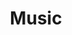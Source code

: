 ---
title: Music
tags: ["music", "audio", "song", "melody", "sound", "tunes", "entertainment"]
icon: music
svg: '<svg xmlns="http://www.w3.org/2000/svg" width="24" height="24" fill="none" viewBox="0 0 24 24" stroke-width="1.5" stroke-linecap="round" stroke-linejoin="round" stroke="currentColor"><path d="M8.625 17.65c0 1.574-1.26 2.85-2.813 2.85C4.26 20.5 3 19.224 3 17.65c0-1.573 1.26-2.849 2.813-2.849 1.553 0 2.812 1.276 2.812 2.85Zm0 0V5.462c0-.52.394-.954.909-1.001l10.375-.956A1.002 1.002 0 0 1 21 4.506V16.51m0 0c0 1.573-1.26 2.85-2.813 2.85-1.553 0-2.812-1.277-2.812-2.85 0-1.574 1.26-2.85 2.813-2.85 1.553 0 2.812 1.276 2.812 2.85Z"/></svg>'
---